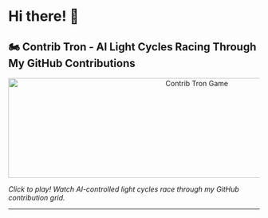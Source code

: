 # Hi there! 👋

## 🏍️ Contrib Tron - AI Light Cycles Racing Through My GitHub Contributions

<div align="center">
  <a href="https://markpython86.github.io/markpython86-tron-github/">
    <img src="https://markpython86.github.io/markpython86-tron-github/" 
         alt="Contrib Tron Game" 
         width="740" 
         height="200" />
  </a>
</div>

*Click to play! Watch AI-controlled light cycles race through my GitHub contribution grid.*

---

<!-- Rest of your profile content -->